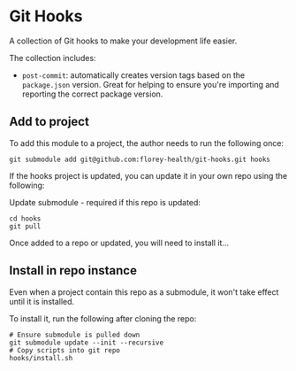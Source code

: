 # Git Hooks

A collection of Git hooks to make your development life easier.

The collection includes:

- `post-commit`: automatically creates version tags based on the `package.json` version. Great for helping to ensure you're importing and reporting the correct package version. 


## Add to project

To add this module to a project, the author needs to run the following once:

```
git submodule add git@github.com:florey-health/git-hooks.git hooks
```

If the hooks project is updated, you can update it in your own repo using the following:

Update submodule - required if this repo is updated:
```
cd hooks
git pull
```

Once added to a repo or updated, you will need to install it...


## Install in repo instance

Even when a project contain this repo as a submodule, it won't take effect until it is installed.

To install it, run the following after cloning the repo:

```
# Ensure submodule is pulled down
git submodule update --init --recursive
# Copy scripts into git repo
hooks/install.sh
```

